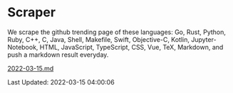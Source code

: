 # Scraper

We scrape the github trending page of these languages: Go, Rust, Python, Ruby, C++, C, Java, Shell, Makefile, Swift, Objective-C, Kotlin, Jupyter-Notebook, HTML, JavaScript, TypeScript, CSS, Vue, TeX, Markdown, and push a markdown result everyday.

[2022-03-15.md](https://github.com/yangwenmai/github-trending-backup/blob/master/2022-03-15.md)

Last Updated: 2022-03-15 04:00:06